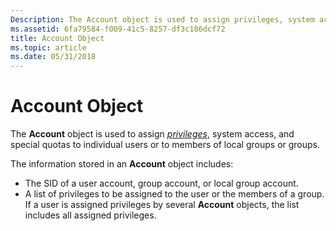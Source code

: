```yaml
---
Description: The Account object is used to assign privileges, system access, and special quotas to individual users or to members of local groups or groups.
ms.assetid: 6fa79584-f009-41c5-8257-df3c186dcf72
title: Account Object
ms.topic: article
ms.date: 05/31/2018
---
```


# Account Object

The **Account** object is used to assign [*privileges*](/windows/desktop/SecGloss/p-gly), system access, and special quotas to individual users or to members of local groups or groups.

The information stored in an **Account** object includes:

-   The SID of a user account, group account, or local group account.
-   A list of privileges to be assigned to the user or the members of a group. If a user is assigned privileges by several **Account** objects, the list includes all assigned privileges.

 

 